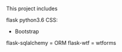 
This project includes

flask
python3.6
CSS:
- Bootstrap

flask-sqlalchemy = ORM
flask-wtf = wtforms
